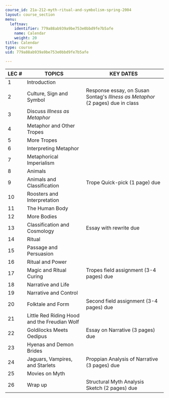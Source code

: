 ```yaml
---
course_id: 21a-212-myth-ritual-and-symbolism-spring-2004
layout: course_section
menu:
  leftnav:
    identifier: 779a88ab939a9be753e0bbd9fe7b5afe
    name: Calendar
    weight: 20
title: Calendar
type: course
uid: 779a88ab939a9be753e0bbd9fe7b5afe

---
```


| LEC # | TOPICS | KEY DATES |
| --- | --- | --- |
| 1 | Introduction |  |
| 2 | Culture, Sign and Symbol | Response essay, on Susan Sontag's _Illness as Metaphor_ (2 pages) due in class |
| 3 | Discuss _Illness as Metaphor_ |  |
| 4 | Metaphor and Other Tropes |  |
| 5 | More Tropes |  |
| 6 | Interpreting Metaphor |  |
| 7 | Metaphorical Imperialism |  |
| 8 | Animals |  |
| 9 | Animals and Classification | Trope Quick-pick (1 page) due |
| 10 | Roosters and Interpretation |  |
| 11 | The Human Body |  |
| 12 | More Bodies |  |
| 13 | Classification and Cosmology | Essay with rewrite due |
| 14 | Ritual |  |
| 15 | Passage and Persuasion |  |
| 16 | Ritual and Power |  |
| 17 | Magic and Ritual Curing | Tropes field assignment (3-4 pages) due |
| 18 | Narrative and Life |  |
| 19 | Narrative and Control |  |
| 20 | Folktale and Form | Second field assignment (3-4 pages) due |
| 21 | Little Red Riding Hood and the Freudian Wolf |  |
| 22 | Goldilocks Meets Oedipus | Essay on Narrative (3 pages) due |
| 23 | Hyenas and Demon Brides |  |
| 24 | Jaguars, Vampires, and Starlets | Proppian Analysis of Narrative (3 pages) due |
| 25 | Movies on Myth |  |
| 26 | Wrap up | Structural Myth Analysis Sketch (2 pages) due